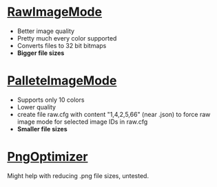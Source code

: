 # [RawImageMode](RawImageMode)
- Better image quality
- Pretty much every color supported
- Converts files to 32 bit bitmaps
- **Bigger file sizes**
 
# [PalleteImageMode](PalleteImageMode)
- Supports only 10 colors
- Lower quality
- create file raw.cfg with content "1,4,2,5,66" (near .json) to force raw image mode for selected image IDs in raw.cfg
- **Smaller file sizes**
 
 # [PngOptimizer](PngOptimizer)
 Might help with reducing .png file sizes, untested.
